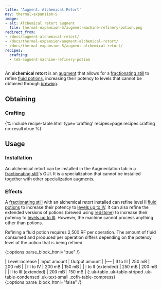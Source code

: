 ```yaml
---
title: 'Augment: Alchemical Retort'
nav: thermal-expansion-5
image:
- alt: Alchemical retort augment
  file: thermal-expansion-5/augment-machine-refinery-potion.png
redirect_from:
- /docs/augment-alchemical-retort/
- /docs/thermal-expansion/augment-alchemical-retort/
- /docs/thermal-expansion-5/augment-alchemical-retort/
recipes:
  crafting:
  - te5-augment-machine-refinery-potion
---
```


An **alchemical retort** is an [augment](/docs/1.12/thermal-expansion-5/augments/) that allows for a
[fractionating still](/docs/1.12/thermal-expansion-5/fractionating-still/) to refine [fluid
potions](/docs/1.12/thermal-foundation-2/potion-fluid/), increasing their potency to levels that cannot be
obtained through [brewing](https://minecraft.gamepedia.com/Brewing).


Obtaining
---------

### Crafting
{% include recipe-table.html type='crafting' recipes=page.recipes.crafting no-result=true %}


Usage
-----

### Installation
An alchemical retort can be installed in the Augmentation tab in a
[fractionating still](/docs/1.12/thermal-expansion-5/fractionating-still/)'s GUI. It is a specialization
that cannot be installed together with other specialization augments.

### Effects
A [fractionating still](/docs/1.12/thermal-expansion-5/fractionating-still/) with an alchemical retort
installed can refine level II [fluid potions](/docs/1.12/thermal-foundation-2/potion-fluid/) to increase
their potency to [levels up to IV](/docs/1.12/cofh-core-4/potions/#stronger-potions).
It can also refine the extended versions of potions (brewed using
[redstone](https://minecraft.gamepedia.com/Redstone)) to increase their potency
to [levels up to III](/docs/1.12/cofh-core-4/potions/#stronger-potions). However, the
machine cannot process anything other than potions.

Refining a fluid potion requires 2,500 RF per operation. The amount of fluid
consumed and produced per operation differs depending on the potency level of
the potion that is being refined.

{::options parse_block_html="true" /}
<div class="uk-overflow-container">
| Level increase | Input amount | Output amount |
|---
| II to III | 250 mB | 200 mB |
| III to IV | 200 mB | 150 mB |
| I to II (extended) | 250 mB | 200 mB |
| II to III (extended) | 200 mB | 150 mB |
{:.uk-table .uk-table-striped .uk-table-condensed .uk-text-small .cofh-table-compress}
</div>
{::options parse_block_html="false" /}
